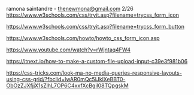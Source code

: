 ramona saintandre - thenewmona@gmail.com
2/26
https://www.w3schools.com/css/tryit.asp?filename=trycss_form_icon

https://www.w3schools.com/css/tryit.asp?filename=trycss_form_button

https://www.w3schools.com/howto/howto_css_form_icon.asp

https://www.youtube.com/watch?v=rWjntaq4FW4

https://itnext.io/how-to-make-a-custom-file-upload-input-c39e3f981b06

https://css-tricks.com/look-ma-no-media-queries-responsive-layouts-using-css-grid/?fbclid=IwAR0mQc5lJklXeBBT0-ObOzZJXfjjX1sZlhL7OP6C4xxfXcBgil08TQpgskM
